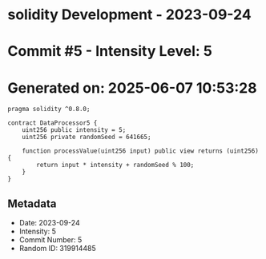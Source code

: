 ﻿# solidity Development - 2023-09-24
# Commit #5 - Intensity Level: 5
# Generated on: 2025-06-07 10:53:28
```solidity
pragma solidity ^0.8.0;

contract DataProcessor5 {
    uint256 public intensity = 5;
    uint256 private randomSeed = 641665;

    function processValue(uint256 input) public view returns (uint256) {
        return input * intensity + randomSeed % 100;
    }
}
```
## Metadata
- Date: 2023-09-24
- Intensity: 5
- Commit Number: 5
- Random ID: 319914485
